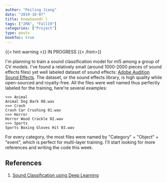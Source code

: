 ```yaml
---
author: "Peiling Jiang"
date: "2019-10-07"
title: knowSound( )
tags: ["IMA", "Fall19"]
categories: ["Project"]
type: posts
bookToc: true
---
```


{{< hint warning >}}
IN PROGRESS
{{< /hint>}}

I'm planning to train a sound classification model for ml5 among a group of CV models. I've found a relatively small (around 1000-2000 pieces of sound effects files) yet well labeled dataset of sound effects: [Adobe Audition Sound Effects](https://offers.adobe.com/en/na/audition/offers/audition_dlc/AdobeAuditionDLCSFX.html). The dataset, or the sound effects library, is high quality while open-sourced and royalty-free. All the files were well named thus perfectly labeled for the training, here're several examples:

```
>>> Animal
Animal Dog Bark 08.wav
>>> Crash
Crash Car Crushing 01.wav
>>> Horror
Horror Wood Crackle 02.wav
>>> Sports
Sports Boxing Gloves Hit 03.wav
```

For every category, the most files were named by "Category" + "Object" + "event", which is perfect for multi-layer training. I'll start looking for more references and writing the code this week.

## References
1. [Sound Classification using Deep Learning](https://medium.com/@mikesmales/sound-classification-using-deep-learning-8bc2aa1990b7)
